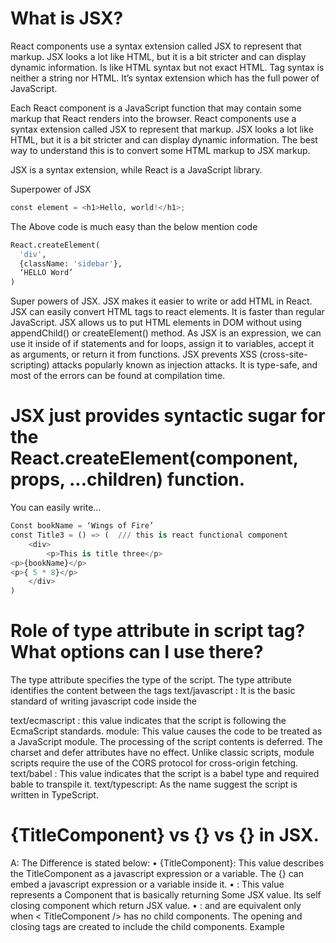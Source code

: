 # What is JSX?
 React components use a syntax extension called JSX to represent that markup. JSX looks a lot like HTML, but it is a bit stricter and can display dynamic information.
Is like HTML syntax but not exact HTML. Tag syntax is neither a string nor HTML. It’s syntax extension which has the full power of JavaScript. 

Each React component is a JavaScript function that may contain some markup that React renders into the browser. React components use a syntax extension called JSX to represent that markup. JSX looks a lot like HTML, but it is a bit stricter and can display dynamic information. The best way to understand this is to convert some HTML markup to JSX markup.

 JSX is a syntax extension, while React is a JavaScript library.

Superpower of JSX
```python
const element = <h1>Hello, world!</h1>; 
```
The Above code is much easy than the below mention code
```python
React.createElement(
  'div',
  {className: 'sidebar'},
  ‘HELLO Word’	
)
```
Super powers of JSX.
JSX makes it easier to write or add HTML in React.
JSX can easily convert HTML tags to react elements.
It is faster than regular JavaScript.
JSX allows us to put HTML elements in DOM without using appendChild() or createElement() method.
As JSX is an expression, we can use it inside of if statements and for loops, assign it to variables, accept it as arguments, or return it from functions.
JSX prevents XSS (cross-site-scripting) attacks popularly known as injection attacks.
It is type-safe, and most of the errors can be found at compilation time.

# JSX just provides syntactic sugar for the React.createElement(component, props, ...children) function.  
You can easily write…
```python
Const bookName = ‘Wings of Fire’
const Title3 = () => (  /// this is react functional component
    <div>
        <p>This is title three</p>
<p>{bookName}</p>
<p>{ 5 * 8}</p>
    </div>
)
```

# Role of type attribute in script tag? What options can I use there?
The type attribute specifies the type of the script.
The type attribute identifies the content between the <script> and </script> tags
text/javascript : It is the basic standard of writing javascript code inside the <script> tag.
Syntax
<script type="text/javascript"></script>
text/ecmascript : this value indicates that the script is following the EcmaScript standards.
module: This value causes the code to be treated as a JavaScript module. The processing of the script contents is deferred. The charset and defer attributes have no effect. Unlike classic scripts, module scripts require the use of the CORS protocol for cross-origin fetching.
text/babel : This value indicates that the script is a babel type and required bable to transpile it.
text/typescript: As the name suggest the script is written in TypeScript.

# {TitleComponent} vs {<TitleComponent/>} vs {<TitleComponent></TitleComponent>} in JSX.
A: The Difference is stated below:
•	{TitleComponent}: This value describes the TitleComponent as a javascript expression or a variable. The {} can embed a javascript expression or a variable inside it.
•	<TitleComponent/> : This value represents a Component that is basically returning Some JSX value. Its self closing component which return JSX value.
•	<TitleComponent></TitleComponent> : <TitleComponent /> and <TitleComponent></TitleComponent> are equivalent only when < TitleComponent /> has no child components. The opening and closing tags are created to include the child components.
Example
<TitleComponent>
    <FirstChildComponent />
    <SecondChildComponent />
    <ThirdChildComponent />
</TitleComponent>




